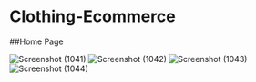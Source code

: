 # Clothing-Ecommerce

##Home Page

![Screenshot (1041)](https://user-images.githubusercontent.com/82401421/160296862-6ecc1507-321f-45b3-adf9-00da88db6cf4.png)
![Screenshot (1042)](https://user-images.githubusercontent.com/82401421/160296873-7b1f384f-5e41-4512-b730-796bc04d936c.png)
![Screenshot (1043)](https://user-images.githubusercontent.com/82401421/160296878-cb7e0466-ba0c-4e71-a313-55c56c19740b.png)
![Screenshot (1044)](https://user-images.githubusercontent.com/82401421/160296881-c2ac6b58-aac1-4c09-8ec6-2f4b324d943d.png)
